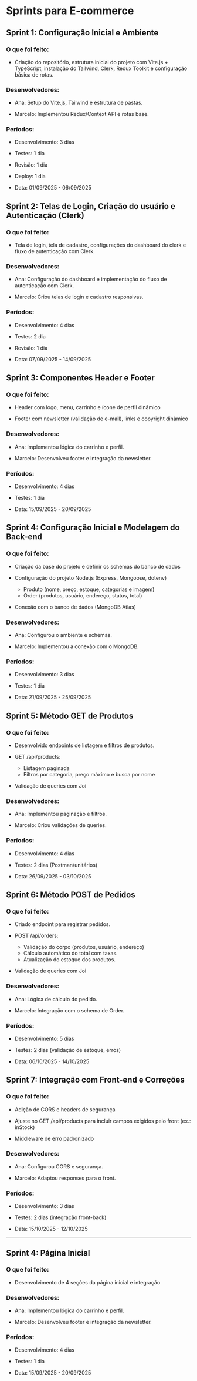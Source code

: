 # Sprints para E-commerce

## Sprint 1: Configuração Inicial e Ambiente
### O que foi feito:

- Criação do repositório, estrutura inicial do projeto com Vite.js + TypeScript, instalação do Tailwind, Clerk, Redux Toolkit e configuração básica de rotas.

### Desenvolvedores:

- Ana: Setup do Vite.js, Tailwind e estrutura de pastas.

- Marcelo: Implementou Redux/Context API e rotas base.

### Períodos:

- Desenvolvimento: 3 dias

- Testes: 1 dia

- Revisão: 1 dia

- Deploy: 1 dia

- Data: 01/09/2025 - 06/09/2025

## Sprint 2: Telas de Login, Criação do usuário e Autenticação (Clerk)
### O que foi feito:

- Tela de login, tela de cadastro, configurações do dashboard do clerk e fluxo de autenticação com Clerk.

### Desenvolvedores:

- Ana: Configuração do dashboard e implementação do fluxo de autenticação com Clerk.

- Marcelo: Criou telas de login e cadastro responsivas.

### Períodos:

- Desenvolvimento: 4 dias

- Testes: 2 dia

- Revisão: 1 dia

- Data: 07/09/2025 - 14/09/2025

## Sprint 3: Componentes Header e Footer
### O que foi feito:

- Header com logo, menu, carrinho e ícone de perfil dinâmico

- Footer com newsletter (validação de e-mail), links e copyright dinâmico

### Desenvolvedores:

- Ana: Implementou lógica do carrinho e perfil.

- Marcelo: Desenvolveu footer e integração da newsletter.

### Períodos:

- Desenvolvimento: 4 dias

- Testes: 1 dia

- Data: 15/09/2025 - 20/09/2025

## Sprint 4: Configuração Inicial e Modelagem do Back-end
### O que foi feito:

- Criação da base do projeto e definir os schemas do banco de dados

- Configuração do projeto Node.js (Express, Mongoose, dotenv)

  - Produto (nome, preço, estoque, categorias e imagem)
  - Order (produtos, usuário, endereço, status, total)

- Conexão com o banco de dados (MongoDB Atlas)

### Desenvolvedores:

- Ana: Configurou o ambiente e schemas.

- Marcelo: Implementou a conexão com o MongoDB.

### Períodos:

- Desenvolvimento: 3 dias

- Testes: 1 dia

- Data: 21/09/2025 - 25/09/2025

## Sprint 5: Método GET de Produtos
### O que foi feito:

- Desenvolvido endpoints de listagem e filtros de produtos.

- GET /api/products:

  - Listagem paginada
  - Filtros por categoria, preço máximo e busca por nome

- Validação de queries com Joi

### Desenvolvedores:

- Ana: Implementou paginação e filtros.

- Marcelo: Criou validações de queries.

### Períodos:

- Desenvolvimento: 4 dias

- Testes: 2 dias (Postman/unitários)

- Data: 26/09/2025 - 03/10/2025


## Sprint 6: Método POST de Pedidos
### O que foi feito:

- Criado endpoint para registrar pedidos.

- POST /api/orders:

  - Validação do corpo (produtos, usuário, endereço)
  - Cálculo automático do total com taxas.
  - Atualização do estoque dos produtos.

- Validação de queries com Joi

### Desenvolvedores:

- Ana: Lógica de cálculo do pedido.

- Marcelo: Integração com o schema de Order.

### Períodos:

- Desenvolvimento: 5 dias

- Testes: 2 dias (validação de estoque, erros)

- Data: 06/10/2025 - 14/10/2025

## Sprint 7: Integração com Front-end e Correções
### O que foi feito:

- Adição de CORS e headers de segurança

- Ajuste no GET /api/products para incluir campos exigidos pelo front (ex.: inStock)

- Middleware de erro padronizado

### Desenvolvedores:

- Ana: Configurou CORS e segurança.

- Marcelo: Adaptou responses para o front.

### Períodos:

- Desenvolvimento: 3 dias

- Testes: 2 dias (integração front-back)

- Data: 15/10/2025 - 12/10/2025




-----------------------------------------------------
## Sprint 4: Página Inicial
### O que foi feito:

- Desenvolvimento de 4 seções da página inicial e integração

### Desenvolvedores:

- Ana: Implementou lógica do carrinho e perfil.

- Marcelo: Desenvolveu footer e integração da newsletter.

### Períodos:

- Desenvolvimento: 4 dias

- Testes: 1 dia

- Data: 15/09/2025 - 20/09/2025